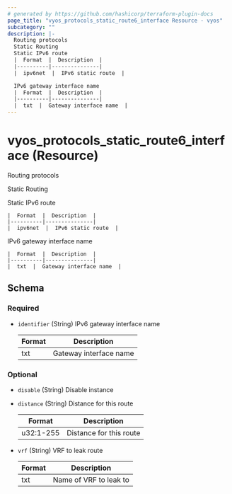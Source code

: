 ```yaml
---
# generated by https://github.com/hashicorp/terraform-plugin-docs
page_title: "vyos_protocols_static_route6_interface Resource - vyos"
subcategory: ""
description: |-
  Routing protocols
  Static Routing
  Static IPv6 route
  |  Format  |  Description  |
  |----------|---------------|
  |  ipv6net  |  IPv6 static route  |

  IPv6 gateway interface name
  |  Format  |  Description  |
  |----------|---------------|
  |  txt  |  Gateway interface name  |
---
```


# vyos_protocols_static_route6_interface (Resource)

Routing protocols

Static Routing

Static IPv6 route

    |  Format  |  Description  |
    |----------|---------------|
    |  ipv6net  |  IPv6 static route  |

IPv6 gateway interface name

    |  Format  |  Description  |
    |----------|---------------|
    |  txt  |  Gateway interface name  |



<!-- schema generated by tfplugindocs -->
## Schema

### Required

- `identifier` (String) IPv6 gateway interface name

    |  Format  |  Description  |
    |----------|---------------|
    |  txt  |  Gateway interface name  |

### Optional

- `disable` (String) Disable instance
- `distance` (String) Distance for this route

    |  Format  |  Description  |
    |----------|---------------|
    |  u32:1-255  |  Distance for this route  |
- `vrf` (String) VRF to leak route

    |  Format  |  Description  |
    |----------|---------------|
    |  txt  |  Name of VRF to leak to  |
